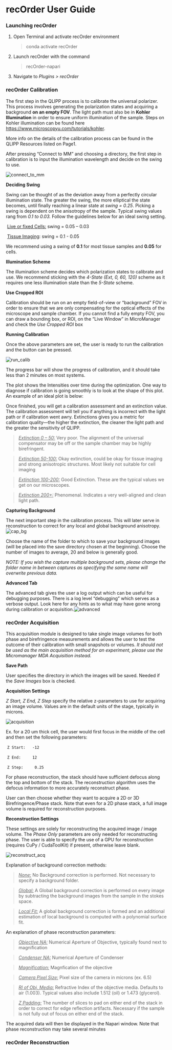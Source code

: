 # recOrder User Guide



### Launching recOrder

1. Open Terminal and activate recOrder environment

   

   > conda activate recOrder

   

2. Launch recOrder with the command

   

   > recOrder-napari

   

3. Navigate to *Plugins > recOrder* 



### recOrder Calibration

 

The first step in the QLIPP process is to calibrate the universal polarizer. This process involves generating the polarization states and acquiring a background **on an empty FOV**.  The light path must also be in **Kohler Illumination** in order to ensure uniform illumination of the sample. Steps on Kohler illumination can be found here https://www.microscopyu.com/tutorials/kohler.

 

More info on the details of the calibration process can be found in the QLIPP Resources listed on Page1.

 

After pressing “Connect to MM” and choosing a directory, the first step in calibration is to input the illumination wavelength and decide on the swing to use. 



![connect_to_mm](./images/connect_to_mm.png)



**Deciding Swing** 

Swing can be thought of as the deviation away from a perfectly circular illumination state. The greater the swing, the more elliptical the state becomes, until finally reaching a linear state at *swing = 0.25*. Picking a swing is dependent on the anisotropy of the sample. Typical swing values rang from *0.1 to 0.03.* Follow the guidelines below for an ideal swing setting.

 

​				<u>Live or fixed Cells:</u>     swing = 0.05 – 0.03

​				 <u>Tissue Imaging</u>:        swing = 0.1 - 0.05

 

We recommend using a swing of **0.1**  for most tissue samples and **0.05** for cells.

 

**Illumination Scheme**

The illumination scheme decides which polarization states to calibrate and use. We recommend sticking with the *4-State (Ext, 0, 60, 120)* scheme as it requires one less illumination state than the *5-State* scheme.

 

**Use Cropped ROI**

Calibration should be run on an empty field-of-view or “background” FOV in order to ensure that we are only compensating for the optical effects of the microscope and sample chamber. If you cannot find a fully empty FOV, you can draw a bounding box, or ROI, on the “Live Window” in MicroManager and check the *Use Cropped ROI* box



**Running Calibration**

Once the above parameters are set, the user is ready to run the calibration and the button can be pressed.



![run_calib](./images/run_calib.png)



The progress bar will show the progress of calibration, and it should take less than 2 minutes on most systems.

 

The plot shows the Intensities over time during the optimization. One way to diagnose if calibration is going smoothly is to look at the shape of this plot. An example of an ideal plot is below:

 

Once finished, you will get a calibration assessment and an extinction value. The calibration assessment will tell you if anything is incorrect with the light path or if calibration went awry. Extinctions gives you a metric for calibration quality—the higher the extinction, the cleaner the light path and the greater the sensitivity of QLIPP.

 

> *<u>Extinction 0 – 50:</u>*  Very poor. The alignment of the universal compensator may be off or the sample chamber may be highly birefringent.

 

> <u>*Extinction 50-100:*</u> Okay extinction, could be okay for tissue imaging and strong anisotropic structures. Most likely not suitable for cell imaging

 

> *<u>Extinction 100-200:</u>* Good Extinction. These are the typical values we get on our microscopes.

 

> <u>*Extinction 200+:*</u> Phenomenal. Indicates a very well-aligned and clean light path.



 **Capturing Background**

The next important step in the calibration process. This will later serve in reconstruction to correct for any local and global background anisotropy. ![cap_bg](./images/cap_bg.png)

Choose the name of the folder to which to save your background images (will be placed into the save directory chosen at the beginning). Choose the number of images to average, 20 and below is generally good. 

 

*NOTE: If you wish the capture multiple background sets, please change the folder name in between captures as specifying the same name will overwrite previous data.*

 

**Advanced Tab**

The advanced tab gives the user a log output which can be useful for debugging purposes. There is a log level “debugging” which serves as a verbose output. Look here for any hints as to what may have gone wrong during calibration or acquisition.![advanced](./images/advanced.png)



### recOrder Acquisition



This acquisition module is designed to take single image volumes for both phase and birefringence measurements and allows the user to test the outcome of their calibration with small snapshots or volumes. *It should not be used as the main acquisition method for an experiment, please use the Micromanager MDA Acquisition instead.*

 

**Save Path**

User specifies the directory in which the images will be saved. Needed if the *Save Images* box is checked.



**Acquisition Settings**

*Z Start, Z End, Z Step* specify the relative z-parameters to use for acquiring an image volume. Values are in the default units of the stage, typically in microns. 

![acquisition](./images/acquisition.png)

 

Ex. for a 20 um thick cell, the user would first focus in the middle of the cell and then set the following parameters: 

 

​									`Z Start: 	-12` 

​									 `Z End:	 12`

​									`Z Step:	 0.25` 



For phase reconstruction, the stack should have sufficient defocus along the top and bottom of the stack. The reconstruction algorithm uses the defocus information to more accurately reconstruct phase.

 

User can then choose whether they want to acquire a 2D or 3D Birefringence/Phase stack. Note that even for a 2D phase stack, a full image volume is required for reconstruction purposes.



**Reconstruction Settings** 

These settings are solely for reconstructing the acquired image / image volume. The *Phase Only* parameters are only needed for reconstructing phase. The user is able to specify the use of a GPU for reconstruction (requires CuPy / CudaToolKit) if present, otherwise leave blank.

![reconstruct_acq](./images/reconstruct_acq.png)

Explanation of background correction methods:

 

> <u>*None:*</u> No Background correction is performed. Not necessary to specify a background folder.

 

> <u>*Global:*</u> A Global background correction is performed on every image by subtracting the background images from the sample in the stokes space.

 

> <u>*Local Fit:*</u> A global background correction is formed and an additional estimation of local background is computed with a polynomial surface fit.

 

An explanation of phase reconstruction parameters:

 

> <u>*Objective NA:*</u> Numerical Aperture of Objective, typically found next to magnification

> <u>*Condenser NA:*</u> Numerical Aperture of Condenser

> <u>*Magnification:*</u> Magnfication of the objective

>  <u>*Camera Pixel Size:*</u> Pixel size of the camera in microns (ex. 6.5)

>  <u>*RI of Obj, Media:*</u> Refractive Index of the objective media. Defaults to air (1.003). Typical values also include 1.512 (oil) or 1.473 (glycerol).

>  <u>*Z Padding:*</u> The number of slices to pad on either end of the stack in order to correct for edge reflection artifacts. Necessary if the sample is not fully out of focus on either end of the stack.

 

The acquired data will then be displayed in the Napari window. Note that phase reconstruction may take several minutes



### recOrder Reconstruction